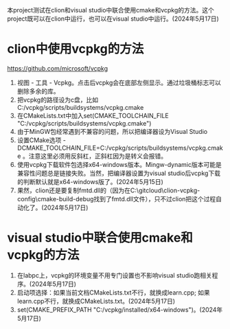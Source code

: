 本project测试在clion和visual studio中联合使用cmake和vcpkg的方法。这个project既可以在clion中运行，也可以在visual studio中运行。(2024年5月17日)

# clion中使用vcpkg的方法

https://github.com/microsoft/vcpkg

1. 视图 - 工具 - Vcpkg。点击后vcpkg会在底部左侧显示。通过垃圾桶标志可以删除多余的库。
2. 把vcpkg的路径设为c盘，比如C:/vcpkg/scripts/buildsystems/vcpkg.cmake
3. 在CMakeLists.txt中加入set(CMAKE_TOOLCHAIN_FILE "C:/vcpkg/scripts/buildsystems/vcpkg.cmake") 
4. 由于MinGW包经常遇到不兼容的问题，所以把编译器设为Visual Studio 
5. 设置CMake选项 -DCMAKE_TOOLCHAIN_FILE=C:/vcpkg/scripts/buildsystems/vcpkg.cmake 。注意这里必须用反斜杠，正斜杠因为是转义会报错。
6. 使用vcpkg下载软件包选择x64-windows版本。Mingw-dynamic版本可能是兼容性问题总是链接失败。当然，把编译器设置为visual studio后vcpkg下载的判断默认就是x64-windows版了。(2024年5月15日)
7. 果然，clion还是要复制fmtd.dll的（因为在C:\gitcloud\clion-vcpkg-config\cmake-build-debug找到了fmtd.dll文件），只不过clion把这个过程自动化了。(2024年5月17日)

# visual studio中联合使用cmake和vcpkg的方法

1. 在labpc上，vcpkg的环境变量不用专门设置也不影响visual studio跑相关程序。(2024年5月17日)
2. 启动项选择：如果当前文档CMakeLists.txt不行，就换成learn.cpp; 如果learn.cpp不行，就换成CMakeLists.txt。(2024年5月17日)
3. set(CMAKE_PREFIX_PATH "C:/vcpkg/installed/x64-windows")。(2024年5月17日)

